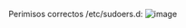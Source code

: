 Perimisos correctos /etc/sudoers.d:
![image](https://github.com/user-attachments/assets/fa92e864-fdc7-4d56-a848-6ea13cd00f7a)

